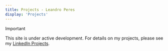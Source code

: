 ```yaml
---
title: Projects - Leandro Peres
display: 'Projects'
---
```


> [!IMPORTANT]
> This site is under active development. For details on my projects, please see my [LinkedIn Projects](https://www.linkedin.com/in/leandroperes/details/projects/).
